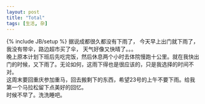 ```yaml
---
layout: post
title: "Total"
tags: [生活, 杂]
---
```

{% include JB/setup %}
   据说成都很久都没有下雨了， 今天早上出门就下雨了，我没有带伞，路边超市买了伞， 天气好像又快晴了。。。   
  晚上原本计划下班后先吃完饭，然后休息两个小时去体院慢跑十公里。就在我快出门的时候，又下雨了。无论如何，这雨下得也是很应该的，只是我选择的时间不对。   
  这周末要回重庆参加重马，回去搬剩下的东西，希望23号的上午不要下雨。给我第一个马拉松留下点美好的回忆。  
  时候不早了。洗洗睡吧。

